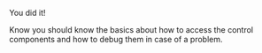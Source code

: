 You did it!

Know you should know the basics about how to access the control components and how to debug them in case of a problem.